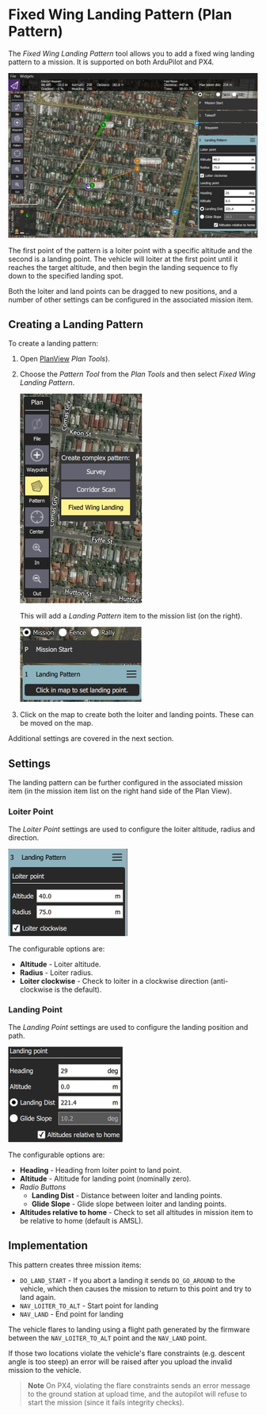 # Fixed Wing Landing Pattern (Plan Pattern)

The *Fixed Wing Landing Pattern* tool allows you to add a fixed wing landing pattern to a mission.
It is supported on both ArduPilot and PX4.

![Fixed Wing Landing Pattern](../../assets/plan/fixed_wing_landing_pattern.jpg)

The first point of the pattern is a loiter point with a specific altitude and the second is a landing point.
The vehicle will loiter at the first point until it reaches the target altitude, and then begin the landing sequence to fly down to the specified landing spot.

Both the loiter and land points can be dragged to new positions, and a number of other settings can be configured in the associated mission item. 


## Creating a Landing Pattern

To create a landing pattern:
1. Open [PlanView](../PlanView/PlanView.md) *Plan Tools*).
1. Choose the *Pattern Tool* from the *Plan Tools* and then select *Fixed Wing Landing Pattern*.

   ![Fixed Wing Landing Pattern](../../assets/Plan/fixed_wing_landing_pattern_menu.jpg)
   
   This will add a *Landing Pattern* item to the mission list (on the right).
   
   ![Fixed Wing Landing Pattern](../../assets/Plan/fixed_wing_landing_pattern_mission_item_initial.jpg)
1. Click on the map to create both the loiter and landing points.
   These can be moved on the map.

Additional settings are covered in the next section.


## Settings

The landing pattern can be further configured in the associated mission item (in the mission item list on the right hand side of the Plan View). 

### Loiter Point

The *Loiter Point* settings are used to configure the loiter altitude, radius and direction.

![Landing Pattern - Loiter Point](../../assets/Plan/fixed_wing_landing_pattern_settings_loiter.jpg)

The configurable options are:

- **Altitude** - Loiter altitude.
- **Radius** - Loiter radius.
- **Loiter clockwise** - Check to loiter in a clockwise direction (anti-clockwise is the default). 

  
### Landing Point

The *Landing Point* settings are used to configure the landing position and path.

![Landing Pattern - Landing Point](../../assets/Plan/fixed_wing_landing_pattern_settings_landing.jpg)

The configurable options are:

- **Heading** - Heading from loiter point to land point.
- **Altitude** - Altitude for landing point (nominally zero).
- *Radio Buttons*
  - **Landing Dist** - Distance between loiter and landing points.
  - **Glide Slope** - Glide slope between loiter and landing points.
- **Altitudes relative to home** - Check to set all altitudes in mission item to be relative to home (default is AMSL).


## Implementation

This pattern creates three mission items:

- `DO_LAND_START` - If you abort a landing it sends `DO_GO_AROUND` to the vehicle, which then causes the mission to return to this point and try to land again.
- `NAV_LOITER_TO_ALT` - Start point for landing
- `NAV_LAND` - End point for landing

The vehicle flares to landing using a flight path generated by the firmware between the `NAV_LOITER_TO_ALT` point and the `NAV_LAND` point.

If those two locations violate the vehicle's flare constraints (e.g. descent angle is too steep) an error will be raised after you upload the invalid mission to the vehicle.

> **Note** On PX4, violating the flare constraints sends an error message to the ground station at upload time, and the autopilot will refuse to start the mission (since it fails integrity checks).